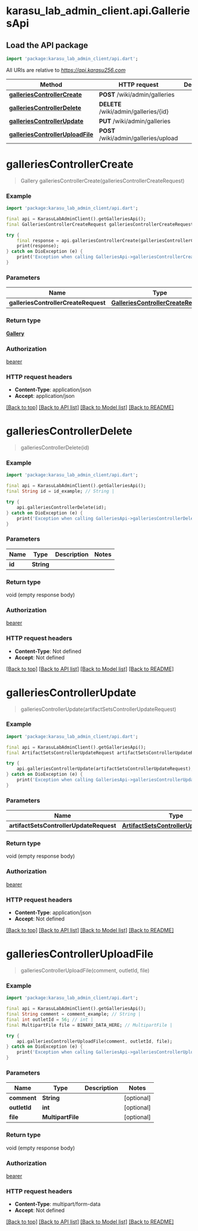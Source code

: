 # karasu_lab_admin_client.api.GalleriesApi

## Load the API package
```dart
import 'package:karasu_lab_admin_client/api.dart';
```

All URIs are relative to *https://api.karasu256.com*

Method | HTTP request | Description
------------- | ------------- | -------------
[**galleriesControllerCreate**](GalleriesApi.md#galleriescontrollercreate) | **POST** /wiki/admin/galleries | 
[**galleriesControllerDelete**](GalleriesApi.md#galleriescontrollerdelete) | **DELETE** /wiki/admin/galleries/{id} | 
[**galleriesControllerUpdate**](GalleriesApi.md#galleriescontrollerupdate) | **PUT** /wiki/admin/galleries | 
[**galleriesControllerUploadFile**](GalleriesApi.md#galleriescontrolleruploadfile) | **POST** /wiki/admin/galleries/upload | 


# **galleriesControllerCreate**
> Gallery galleriesControllerCreate(galleriesControllerCreateRequest)



### Example
```dart
import 'package:karasu_lab_admin_client/api.dart';

final api = KarasuLabAdminClient().getGalleriesApi();
final GalleriesControllerCreateRequest galleriesControllerCreateRequest = ; // GalleriesControllerCreateRequest | 

try {
    final response = api.galleriesControllerCreate(galleriesControllerCreateRequest);
    print(response);
} catch on DioException (e) {
    print('Exception when calling GalleriesApi->galleriesControllerCreate: $e\n');
}
```

### Parameters

Name | Type | Description  | Notes
------------- | ------------- | ------------- | -------------
 **galleriesControllerCreateRequest** | [**GalleriesControllerCreateRequest**](GalleriesControllerCreateRequest.md)|  | 

### Return type

[**Gallery**](Gallery.md)

### Authorization

[bearer](../README.md#bearer)

### HTTP request headers

 - **Content-Type**: application/json
 - **Accept**: application/json

[[Back to top]](#) [[Back to API list]](../README.md#documentation-for-api-endpoints) [[Back to Model list]](../README.md#documentation-for-models) [[Back to README]](../README.md)

# **galleriesControllerDelete**
> galleriesControllerDelete(id)



### Example
```dart
import 'package:karasu_lab_admin_client/api.dart';

final api = KarasuLabAdminClient().getGalleriesApi();
final String id = id_example; // String | 

try {
    api.galleriesControllerDelete(id);
} catch on DioException (e) {
    print('Exception when calling GalleriesApi->galleriesControllerDelete: $e\n');
}
```

### Parameters

Name | Type | Description  | Notes
------------- | ------------- | ------------- | -------------
 **id** | **String**|  | 

### Return type

void (empty response body)

### Authorization

[bearer](../README.md#bearer)

### HTTP request headers

 - **Content-Type**: Not defined
 - **Accept**: Not defined

[[Back to top]](#) [[Back to API list]](../README.md#documentation-for-api-endpoints) [[Back to Model list]](../README.md#documentation-for-models) [[Back to README]](../README.md)

# **galleriesControllerUpdate**
> galleriesControllerUpdate(artifactSetsControllerUpdateRequest)



### Example
```dart
import 'package:karasu_lab_admin_client/api.dart';

final api = KarasuLabAdminClient().getGalleriesApi();
final ArtifactSetsControllerUpdateRequest artifactSetsControllerUpdateRequest = ; // ArtifactSetsControllerUpdateRequest | 

try {
    api.galleriesControllerUpdate(artifactSetsControllerUpdateRequest);
} catch on DioException (e) {
    print('Exception when calling GalleriesApi->galleriesControllerUpdate: $e\n');
}
```

### Parameters

Name | Type | Description  | Notes
------------- | ------------- | ------------- | -------------
 **artifactSetsControllerUpdateRequest** | [**ArtifactSetsControllerUpdateRequest**](ArtifactSetsControllerUpdateRequest.md)|  | 

### Return type

void (empty response body)

### Authorization

[bearer](../README.md#bearer)

### HTTP request headers

 - **Content-Type**: application/json
 - **Accept**: Not defined

[[Back to top]](#) [[Back to API list]](../README.md#documentation-for-api-endpoints) [[Back to Model list]](../README.md#documentation-for-models) [[Back to README]](../README.md)

# **galleriesControllerUploadFile**
> galleriesControllerUploadFile(comment, outletId, file)



### Example
```dart
import 'package:karasu_lab_admin_client/api.dart';

final api = KarasuLabAdminClient().getGalleriesApi();
final String comment = comment_example; // String | 
final int outletId = 56; // int | 
final MultipartFile file = BINARY_DATA_HERE; // MultipartFile | 

try {
    api.galleriesControllerUploadFile(comment, outletId, file);
} catch on DioException (e) {
    print('Exception when calling GalleriesApi->galleriesControllerUploadFile: $e\n');
}
```

### Parameters

Name | Type | Description  | Notes
------------- | ------------- | ------------- | -------------
 **comment** | **String**|  | [optional] 
 **outletId** | **int**|  | [optional] 
 **file** | **MultipartFile**|  | [optional] 

### Return type

void (empty response body)

### Authorization

[bearer](../README.md#bearer)

### HTTP request headers

 - **Content-Type**: multipart/form-data
 - **Accept**: Not defined

[[Back to top]](#) [[Back to API list]](../README.md#documentation-for-api-endpoints) [[Back to Model list]](../README.md#documentation-for-models) [[Back to README]](../README.md)

